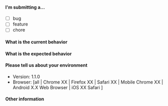 #### I'm submitting a...

- [ ] bug
- [ ] feature
- [ ] chore

#### What is the current behavior

#### What is the expected behavior

#### Please tell us about your environment

- Version: 1.1.0
- Browser: [all | Chrome XX | Firefox XX | Safari XX | Mobile Chrome XX | Android X.X Web Browser | iOS XX Safari ]

#### Other information

<!--
e.g. detailed explanation, stacktraces, related issues, suggestions how to fix, links for us to have context, etc
-->

